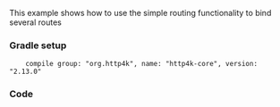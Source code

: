 This example shows how to use the simple routing functionality to bind several routes

### Gradle setup
```
    compile group: "org.http4k", name: "http4k-core", version: "2.13.0"
```

### Code
<script src="http://gist-it.appspot.com/https://github.com/http4k/http4k/blob/master/src/docs/cookbook/simple_routing/example.kt"></script>
